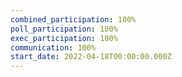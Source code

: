 ```yaml
---
combined_participation: 100%
poll_participation: 100%
exec_participation: 100%
communication: 100%
start_date: 2022-04-18T00:00:00.000Z
---
```

